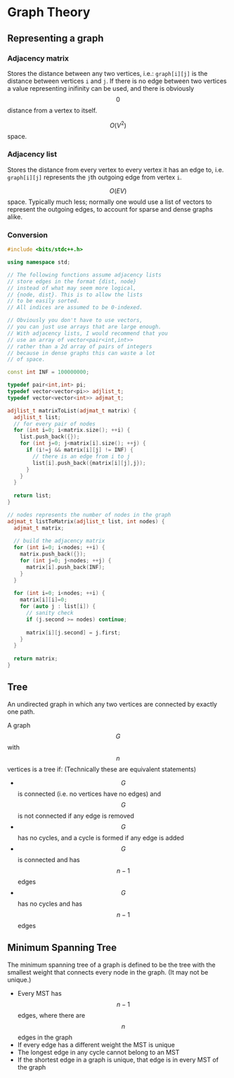 # Graph Theory
## Representing a graph
### Adjacency matrix
Stores the distance between any two vertices, i.e.:
`graph[i][j]` is the distance between vertices `i` and `j`. If there is no edge between two vertices a value representing inifinity can be used, and there is obviously $$0$$ distance from a vertex to itself.

$$O(V^2)$$ space.

### Adjacency list
Stores the distance from every vertex to every vertex it has an edge to, i.e.
`graph[i][j]` represents the `j`th outgoing edge from vertex `i`.

$$O(EV)$$ space. Typically much less; normally one would use a list of vectors to represent the outgoing edges, to account for sparse and dense graphs alike.

### Conversion
```cpp
#include <bits/stdc++.h>

using namespace std;

// The following functions assume adjacency lists
// store edges in the format {dist, node}
// instead of what may seem more logical,
// {node, dist}. This is to allow the lists
// to be easily sorted.
// All indices are assumed to be 0-indexed.

// Obviously you don't have to use vectors,
// you can just use arrays that are large enough.
// With adjacency lists, I would recommend that you
// use an array of vector<pair<int,int>>
// rather than a 2d array of pairs of integers
// because in dense graphs this can waste a lot
// of space.

const int INF = 100000000;

typedef pair<int,int> pi;
typedef vector<vector<pi>> adjlist_t;
typedef vector<vector<int>> adjmat_t;

adjlist_t matrixToList(adjmat_t matrix) {
  adjlist_t list;
  // for every pair of nodes
  for (int i=0; i<matrix.size(); ++i) {
    list.push_back({});
    for (int j=0; j<matrix[i].size(); ++j) {
      if (i!=j && matrix[i][j] != INF) {
        // there is an edge from i to j
        list[i].push_back({matrix[i][j],j});
      }
    }
  }
  
  return list;
}

// nodes represents the number of nodes in the graph
adjmat_t listToMatrix(adjlist_t list, int nodes) {
  adjmat_t matrix;
  
  // build the adjacency matrix
  for (int i=0; i<nodes; ++i) {
    matrix.push_back({});
    for (int j=0; j<nodes; ++j) {
      matrix[i].push_back(INF);
    }
  }
  
  for (int i=0; i<nodes; ++i) {
    matrix[i][i]=0;
    for (auto j : list[i]) {
      // sanity check
      if (j.second >= nodes) continue;
      
      matrix[i][j.second] = j.first;
    }
  }
  
  return matrix;
}
```

## Tree
An undirected graph in which any two vertices are connected by exactly one path.

A graph $$G$$ with $$n$$ vertices is a tree if: (Technically these are equivalent statements)

- $$G$$ is connected (i.e. no vertices have no edges) and $$G$$ is not connected if any edge is removed
- $$G$$ has no cycles, and a cycle is formed if any edge is added
- $$G$$ is connected and has $$n-1$$ edges
- $$G$$ has no cycles and has $$n-1$$ edges

## Minimum Spanning Tree
The minimum spanning tree of a graph is defined to be the tree with the smallest weight that connects every node in the graph. (It may not be unique.)

- Every MST has $$n-1$$ edges, where there are $$n$$ edges in the graph
- If every edge has a different weight the MST is unique
- The longest edge in any cycle cannot belong to an MST
- If the shortest edge in a graph is unique, that edge is in every MST of the graph